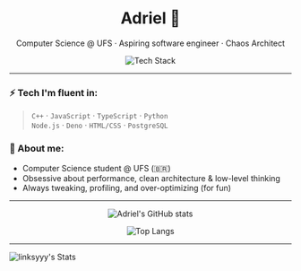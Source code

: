 <h1 align="center">Adriel 🧠</h1>
<p align="center">Computer Science @ UFS · Aspiring software engineer · Chaos Architect</p>

<p align="center">
  <img src="https://skillicons.dev/icons?i=cpp,js,ts,nodejs,deno,bun,html,css,postgres,mysql,mongodb" alt="Tech Stack" />
</p>

---

### ⚡ Tech I'm fluent in:
> `C++` · `JavaScript` · `TypeScript` · `Python`  
> `Node.js` · `Deno` · `HTML/CSS` · `PostgreSQL`

### 🧠 About me:
- Computer Science student @ UFS (🇧🇷)
- Obsessive about performance, clean architecture & low-level thinking
- Always tweaking, profiling, and over-optimizing (for fun)
---

<p align="center">
  <img src="https://github-readme-stats.vercel.app/api?username=linksyyy&show_icons=true&theme=tokyonight" alt="Adriel's GitHub stats" />
</p>

<p align="center">
  <img src="https://github-readme-stats.vercel.app/api/top-langs/?username=linksyyy&layout=compact&theme=tokyonight" alt="Top Langs" />
</p>

---
![linksyyy's Stats](https://github-readme-stats.vercel.app/api?username=linksyyy&theme=tokyonight&show_icons=true&hide_border=true&count_private=true)
